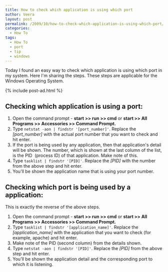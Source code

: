 ```yaml
---
title: How to check which application is using which port
author: Veera
layout: post
permalink: /2009/10/how-to-check-which-application-is-using-which-port/
categories:
  - How To
tags:
  - How To
  - port
  - tip
  - windows
---
```


Today I found an easy way to check which application is using which port in my system. Here I'm sharing the steps. These steps are applicable for the Windows Operating System.

{% include post-ad.html %}

## Checking which application is using a port:

1.  Open the command prompt - **start >> run >> cmd** or **start >> All Programs >> Accessories >> Command Prompt.**
2.  Type `netstat -aon | findstr '[port_number]'`. Replace the *[port_number]* with the actual port number that you want to check and hit enter.
3.  If the port is being used by any application, then that application's detail will be shown. The number, which is shown at the last column of the list, is the PID  (process ID) of that application. Make note of this.
4.  Type `tasklist | findstr '[PID]'`. Replace the *[PID]* with the number from the above step and hit enter.
5.  You'll be shown the application name that is using your port number.

## Checking which port is being used by a application:

This is exactly the reverse of the above steps.

1.  Open the command prompt - **start >> run >> cmd** or **start >> All Programs >> Accessories >> Command Prompt.**
2.  Type `tasklist | findstr '[application_name]'`. Replace the *[application_name]* with the application that you want to check (for example, apache) and hit enter.
3.  Make note of the PID (second column) from the details shown.
4.  Type `netstat -aon | findstr '[PID]'`. Replace the *[PID]* from the above step and hit enter.
5.  You'll be shown the application detail and the corresponding port to which it is listening.